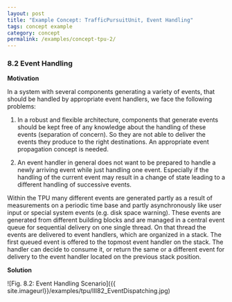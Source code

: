 ```yaml
---
layout: post
title: "Example Concept: TrafficPursuitUnit, Event Handling"
tags: concept example 
category: concept
permalink: /examples/concept-tpu-2/
---
```



### 8.2 Event Handling


**Motivation**

In a system with several components generating a variety of events, that should be handled by appropriate event handlers, we face the following problems:

1. In a robust and flexible architecture, components that generate events should be kept free of any knowledge about the handling of these events (separation of concern).  So they are not able to deliver the events they produce to the right destinations. An appropriate event propagation concept is needed.

2. An event handler in general does not want to be prepared to handle a newly arriving event while just handling one event. Especially if the handling of the current event may result in a change of state leading to a different handling of successive events.

Within the TPU many different events are generated partly as a result of measurements on a periodic time base and partly asynchronously like user input or special system events (e.g. disk space warning). These events are generated from different building blocks and are managed in a central event queue for sequential delivery on one single thread. On that thread the events are delivered to event handlers, which are organized in a stack. The first queued event is offered to the topmost event handler on the stack. The handler can decide to consume it, or return the same or a different event for delivery to the event handler located on the previous stack position. 

**Solution**

![Fig. 8.2: Event Handling Scenario]({{ site.imageurl}}/examples/tpu/III82_EventDispatching.jpg)



